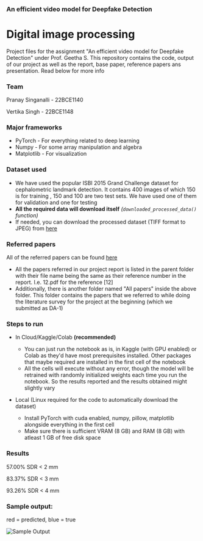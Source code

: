 ### An efficient video model for Deepfake Detection
# Digital image processing
Project files for the assignment "An efficient video model for Deepfake Detection" under Prof. Geetha S.
This repository contains the code, output of our project as well as the report, base paper, reference papers ans presentation. Read below for more info

### Team

Pranay Singanalli - 22BCE1140

Vertika Singh - 22BCE1148

### Major frameworks

- PyTorch - For everything related to deep learning
- Numpy - For some array manipulation and algebra
- Matplotlib - For visualization

### Dataset used

- We have used the popular ISBI 2015 Grand Challenge dataset for cephalometric landmark detection. It contains 400 images of which 150 is for training , 150 and 100 are two test sets. We have used one of them for validation and one for testing
- **All the required data will download itself** *(`downloaded_processed_data()` function)*
- If needed, you can download the processed dataset (TIFF format to JPEG) from [here](https://drive.google.com/file/d/1gTmP4u4CGPKjEC0OFcx6TsIgtdC2U33Y/view?usp=sharing)

### Referred papers

All of the referred papers can be found [here](https://drive.google.com/drive/folders/12PASfQ3OOASef5D28ket3ESV918OGmD8?usp=sharing)

- All the papers referred in our project report is listed in the parent folder with their file name being the same as their reference number in the report. I.e. 12.pdf for the reference [12]
- Additionally, there is another folder named "All papers" inside the above folder. This folder contains the papers that we referred to while doing the literature survey for the project at the beginning (which we submitted as DA-1) 

### Steps to run

- In Cloud/Kaggle/Colab **(recommended)**
  - You can just run the notebook as is, in Kaggle (with GPU enabled) or Colab as they'd have most prerequisites installed. Other packages that maybe required are installed in the first cell of the notebook
  - All the cells will execute without any error, though the model will be retrained with randomly initialized weights each time you run the notebook. So the results reported and the results obtained might slightly vary

- Local (Linux required for the code to automatically download the dataset)
  - Install PyTorch with cuda enabled, numpy, pillow, matplotlib alongside everything in the first cell
  - Make sure there is sufficient VRAM (8 GB) and RAM (8 GB) with atleast 1 GB of free disk space

### Results

57.00% SDR < 2 mm 

83.37% SDR < 3 mm

93.26% SDR < 4 mm

### Sample output:
red = predicted, blue = true

![Sample Output](https://i.imgur.com/9rqoyyP.png)
